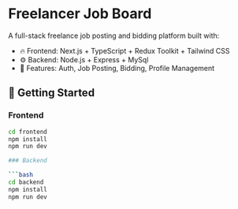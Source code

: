 # Freelancer Job Board

A full-stack freelance job posting and bidding platform built with:

- 🔥 Frontend: Next.js + TypeScript + Redux Toolkit + Tailwind CSS
- ⚙️ Backend: Node.js + Express + MySql
- 🔐 Features: Auth, Job Posting, Bidding, Profile Management

## 🚀 Getting Started

### Frontend

```bash
cd frontend
npm install
npm run dev

### Backend

```bash
cd backend
npm install
npm run dev
